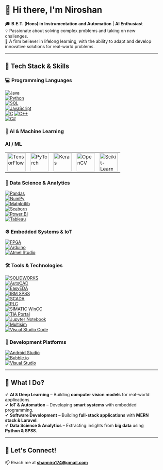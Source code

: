 # 👋 Hi there, I'm **Niroshan**  

🎓 **B.E.T. (Hons) in Instrumentation and Automation** | **AI Enthusiast**  
💡 Passionate about solving complex problems and taking on new challenges.  
🚀 A firm believer in lifelong learning, with the ability to adapt and develop innovative solutions for real-world problems.  

---

## 🔧 **Tech Stack & Skills**  

### 💻 **Programming Languages**  
[![Java](https://img.shields.io/badge/Java-007396?style=flat&logo=java&logoColor=white)](https://www.oracle.com/java/)  
[![Python](https://img.shields.io/badge/Python-3776AB?style=flat&logo=python&logoColor=white)](https://www.python.org/)  
[![SQL](https://img.shields.io/badge/SQL-4479A1?style=flat&logo=postgresql&logoColor=white)](https://www.postgresql.org/)  
[![JavaScript](https://img.shields.io/badge/JavaScript-F7DF1E?style=flat&logo=javascript&logoColor=black)](https://developer.mozilla.org/en-US/docs/Web/JavaScript)  
[![C](https://img.shields.io/badge/C-A8B9CC?style=flat&logo=c&logoColor=white)](https://en.wikipedia.org/wiki/C_(programming_language))  
[![C++](https://img.shields.io/badge/C%2B%2B-00599C?style=flat&logo=cplusplus&logoColor=white)](https://isocpp.org/)  
[![C#](https://img.shields.io/badge/C%23-239120?style=flat&logo=csharp&logoColor=white)](https://learn.microsoft.com/en-us/dotnet/csharp/)

### 🚀 **AI & Machine Learning**  
<h3>AI / ML</h3>
<table>
  <tr>
    <td><a href="https://www.tensorflow.org/" target="_blank"><img src="https://img.shields.io/badge/TensorFlow-EE2C2C?style=flat&logo=tensorflow&logoColor=white" width="60" height="60" alt="TensorFlow"></a></td>
    <td><a href="https://pytorch.org/" target="_blank"><img src="https://img.shields.io/badge/PyTorch-EE4C2C?style=flat&logo=pytorch&logoColor=white" width="60" height="60" alt="PyTorch"></a></td>
    <td><a href="https://keras.io/" target="_blank"><img src="https://img.shields.io/badge/Keras-FF3C00?style=flat&logo=keras&logoColor=white" width="60" height="60" alt="Keras"></a></td>
    <td><a href="https://opencv.org/" target="_blank"><img src="https://img.shields.io/badge/OpenCV-5C3EE8?style=flat&logo=opencv&logoColor=white" width="60" height="60" alt="OpenCV"></a></td>
    <td><a href="https://scikit-learn.org/" target="_blank"><img src="https://img.shields.io/badge/Scikit--Learn-F7931E?style=flat&logo=scikit-learn&logoColor=white" width="60" height="60" alt="Scikit-Learn"></a></td>
  </tr>
</table>

### 🔬 **Data Science & Analytics**  
[![Pandas](https://img.shields.io/badge/Pandas-150458?style=flat&logo=pandas&logoColor=white)](https://pandas.pydata.org/)  
[![NumPy](https://img.shields.io/badge/NumPy-013243?style=flat&logo=numpy&logoColor=white)](https://numpy.org/)  
[![Matplotlib](https://img.shields.io/badge/Matplotlib-3C3C3C?style=flat&logo=matplotlib&logoColor=white)](https://matplotlib.org/)  
[![Seaborn](https://img.shields.io/badge/Seaborn-9C86B8?style=flat&logo=seaborn&logoColor=white)](https://seaborn.pydata.org/)  
[![Power BI](https://img.shields.io/badge/PowerBI-3178C6?style=flat&logo=powerbi&logoColor=white)](https://powerbi.microsoft.com/)  
[![Tableau](https://img.shields.io/badge/Tableau-E97627?style=flat&logo=tableau&logoColor=white)](https://www.tableau.com/)

### ⚙️ **Embedded Systems & IoT**  
[![FPGA](https://img.shields.io/badge/FPGA-3741E5?style=flat&logo=FPGA&logoColor=white)](https://www.altera.com/)  
[![Arduino](https://img.shields.io/badge/Arduino-00979D?style=flat&logo=arduino&logoColor=white)](https://www.arduino.cc/)  
[![Atmel Studio](https://img.shields.io/badge/Atmel%20Studio-051E6D?style=flat&logo=AtmelStudio&logoColor=white)](https://www.microchip.com/mplab/avr-support/atmel-studio-7)

### 🛠 **Tools & Technologies**  
[![SOLIDWORKS](https://img.shields.io/badge/SOLIDWORKS-5E5B5B?style=flat&logo=solidworks&logoColor=white)](https://www.solidworks.com/)  
[![AutoCAD](https://img.shields.io/badge/AutoCAD-5A2F22?style=flat&logo=autocad&logoColor=white)](https://www.autodesk.com/products/autocad/overview)  
[![EasyEDA](https://img.shields.io/badge/EasyEDA-FF6A00?style=flat&logo=easyeda&logoColor=white)](https://easyeda.com/)  
[![IBM SPSS](https://img.shields.io/badge/IBM%20SPSS-2E5A8C?style=flat&logo=ibm&logoColor=white)](https://www.ibm.com/products/spss-statistics)  
[![SCADA](https://img.shields.io/badge/SCADA-005E7C?style=flat&logo=SCADA&logoColor=white)](https://www.schneider-electric.com/en/work/products/software/scada/)  
[![PLC](https://img.shields.io/badge/PLC-8D1F3E?style=flat&logo=PLC&logoColor=white)](https://www.plc-training.org/)  
[![SIMATIC WinCC](https://img.shields.io/badge/SIMATIC%20WinCC-003D7C?style=flat&logo=siemens&logoColor=white)](https://new.siemens.com/global/en/products/automation/topic-areas/hmi.html)  
[![TIA Portal](https://img.shields.io/badge/TIA%20Portal-3F5C2E?style=flat&logo=siemens&logoColor=white)](https://new.siemens.com/global/en/products/automation/topic-areas/tia-portal.html)  
[![Jupyter Notebook](https://img.shields.io/badge/Jupyter%20Notebook-F37626?style=flat&logo=jupyter&logoColor=white)](https://jupyter.org/)  
[![Multisim](https://img.shields.io/badge/Multisim-003D7C?style=flat&logo=national-instruments&logoColor=white)](https://www.ni.com/en-us/shop/select/multisim)  
[![Visual Studio Code](https://img.shields.io/badge/VS%20Code-007ACC?style=flat&logo=visual-studio-code&logoColor=white)](https://code.visualstudio.com/)

### 📱 **Development Platforms**  
[![Android Studio](https://img.shields.io/badge/Android%20Studio-3DDC84?style=flat&logo=android-studio&logoColor=white)](https://developer.android.com/studio)  
[![Bubble.io](https://img.shields.io/badge/Bubble.io-7D57F4?style=flat&logo=bubble&logoColor=white)](https://bubble.io/)  
[![Visual Studio](https://img.shields.io/badge/Visual%20Studio-5C2D91?style=flat&logo=visual-studio&logoColor=white)](https://visualstudio.microsoft.com/)

---

## 🚀 **What I Do?**  

✔ **AI & Deep Learning** – Building **computer vision models** for real-world applications.  
✔ **IoT & Automation** – Developing **smart systems** with embedded programming.  
✔ **Software Development** – Building **full-stack applications** with **MERN stack & Laravel**.  
✔ **Data Science & Analytics** – Extracting insights from **big data** using **Python & SPSS**.  

---

## 📌 **Let's Connect!**  
📫 Reach me at **shanniro174@gmail.com**  

<!---
Niroshan-niron/Niroshan-niron is a ✨ special ✨ repository because its `README.md` (this file) appears on your GitHub profile.
You can click the Preview link to take a look at your changes.
--->
